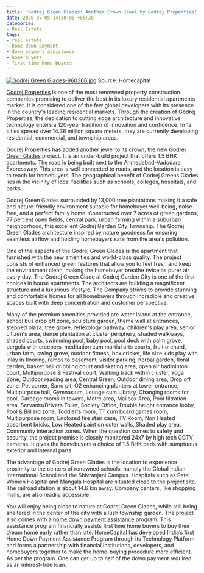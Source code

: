 ```yaml
---
title: 'Godrej Green Glades: Another Crown Jewel by Godrej Properties'
date: 2020-07-05 14:30:00 +05:30
categories:
- Real Estate
tags:
- real estate
- home down payment
- down payment assistance
- home buyers
- first time home buyers
---
```


[![Godrej Green Glades-960366.jpg](/uploads/Godrej%20Green%20Glades-960366.jpg)](https://homecapital.in/property/157/Green-Glades-1.5-BHK)
Source: Homecapital

[Godrej Properties](https://homecapital.in/offering/developer/godrej-properties) is one of the most renowned property construction companies promising to deliver the best in its luxury residential apartments market. It is considered one of the few global developers with its presence in the country's leading residential markets. Through the creation of Godrej Properties, the dedication to cutting edge architecture and innovative technology enters a 120-year tradition of innovation and confidence. In 12 cities spread over 14.36 million square meters, they are currently developing residential, commercial, and township areas.

Godrej Properties has added another jewel to its crown, the new [Godrej Green Glades](https://homecapital.in/property/157/Green-Glades-1.5-BHK) project. It is an under-build project that offers 1.5 BHK apartments. The road is being built next to the Ahmedabad-Vadodara Expressway. This area is well connected to roads, and the location is easy to reach for homebuyers. The geographical benefit of Godrej Greens Glades lies in the vicinity of local facilities such as schools, colleges, hospitals, and parks.

Godrej Green Glades surrounded by 13,000 tree plantations making it a safe and nature-friendly environment suitable for homebuyer well-being, noise-free, and a perfect family home. Constructed over 7 acres of green gardens, 77 percent open fields, central park, urban farming within a suburban neighborhood, this excellent Godrej Garden City Township. The Godrej Green Glades architecture inspired by nature goodness for ensuring seamless airflow and holding homebuyers safe from the area's pollution.

One of the aspects of the Godrej Green Glades is the apartment that furnished with the new amenities and world-class quality. The project consists of enhanced green features that allow you to feel fresh and keep the environment clean, making the homebuyer breathe twice as purer air every day. The Godrej Green Glade at Godrej Garden City is one of the first choices in house apartments. The architects are building a magnificent structure and a luxurious lifestyle. The Company strives to provide stunning and comfortable homes for all homebuyers through incredible and creative spaces built with deep concentration and customer perspective.

Many of the premium amenities provided are water island at the entrance, school bus drop off zone, sculpture garden, theme wall at entrances, stepped plaza, tree grove, reflexology pathway, children's play area, senior citizen's area, dense plantation at cluster periphery, shaded walkways, shaded courts, swimming pool, baby pool, pool deck with palm grove, pergola with creepers, meditation cum martial arts courts, fruit orchard, urban farm, swing grove, outdoor fitness, box cricket, life size kids play with inlay in flooring, ramps to basement, visitor parking, herbal garden, floral garden, basket ball dribbling court and skating area, open air badminton court, Multipurpose & Festival court, Walking track within cluster, Yoga Zone, Outdoor reading area, Central Green, Outdoor dining area, Drop off zone, Pet corner, Sand pit, O2 enhancing planters at tower entrance, Multipurpose hall, Gymnasium, Lounge cum Library, Changing rooms for pool, Garbage rooms in towers, Metre area, Mailbox Area, Pool filtration area, Servants/Drivers Toilet, Society Office, Double height entrance lobby, Pool & Billiard zone, Toddler's room, TT cum board games room, Multipurpose room, Enclosed fire stair case, TV Room, Non Heated absorbent bricks, Low Heated paint on outer walls, Shaded play area, Community interaction zones. When the question comes to safety and security, the project premise is closely monitored 24x7 by high tech CCTV cameras. It gives the homebuyers a choice of 1.5 BHK pads with sumptuous exterior and internal parts. 

The advantage of Godrej Green Glades is the location to experience proximity to the centers of renowned schools, namely the Global Indian International School and the Shivranjani Campus. Hospitals such as Patel Women Hospital and Mangala Hospital are situated close to the project site. The railroad station is about 14.6 km away. Company centers, like shopping malls, are also readily accessible.

You will enjoy being close to nature at Godrej Green Glades, while still being sheltered in the center of the city with a lush township garden. The project also comes with a [home down payment assistance](https://homecapital.in/) program. This assistance program financially assists first time home buyers to buy their dream home early rather than late. HomeCapital has developed India’s first Home Down Payment Assistance Program through its Technology Platform and forms a partnership with financial institutions, developers, and homebuyers together to make the home-buying procedure more efficient. As per the program. One can get up to half of the down payment required as an interest-free loan.



